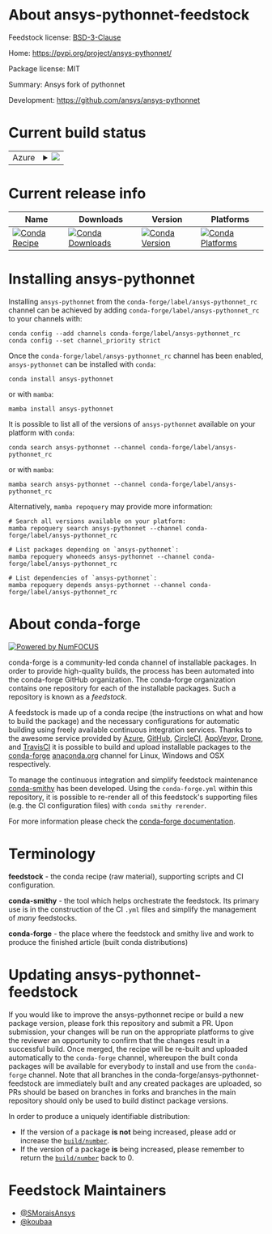 About ansys-pythonnet-feedstock
===============================

Feedstock license: [BSD-3-Clause](https://github.com/conda-forge/ansys-pythonnet-feedstock/blob/main/LICENSE.txt)

Home: https://pypi.org/project/ansys-pythonnet/

Package license: MIT

Summary: Ansys fork of pythonnet

Development: https://github.com/ansys/ansys-pythonnet

Current build status
====================


<table>
    
  <tr>
    <td>Azure</td>
    <td>
      <details>
        <summary>
          <a href="https://dev.azure.com/conda-forge/feedstock-builds/_build/latest?definitionId=23109&branchName=main">
            <img src="https://dev.azure.com/conda-forge/feedstock-builds/_apis/build/status/ansys-pythonnet-feedstock?branchName=main">
          </a>
        </summary>
        <table>
          <thead><tr><th>Variant</th><th>Status</th></tr></thead>
          <tbody><tr>
              <td>linux_64_python3.10.____cpython</td>
              <td>
                <a href="https://dev.azure.com/conda-forge/feedstock-builds/_build/latest?definitionId=23109&branchName=main">
                  <img src="https://dev.azure.com/conda-forge/feedstock-builds/_apis/build/status/ansys-pythonnet-feedstock?branchName=main&jobName=linux&configuration=linux%20linux_64_python3.10.____cpython" alt="variant">
                </a>
              </td>
            </tr><tr>
              <td>linux_64_python3.11.____cpython</td>
              <td>
                <a href="https://dev.azure.com/conda-forge/feedstock-builds/_build/latest?definitionId=23109&branchName=main">
                  <img src="https://dev.azure.com/conda-forge/feedstock-builds/_apis/build/status/ansys-pythonnet-feedstock?branchName=main&jobName=linux&configuration=linux%20linux_64_python3.11.____cpython" alt="variant">
                </a>
              </td>
            </tr><tr>
              <td>linux_64_python3.12.____cpython</td>
              <td>
                <a href="https://dev.azure.com/conda-forge/feedstock-builds/_build/latest?definitionId=23109&branchName=main">
                  <img src="https://dev.azure.com/conda-forge/feedstock-builds/_apis/build/status/ansys-pythonnet-feedstock?branchName=main&jobName=linux&configuration=linux%20linux_64_python3.12.____cpython" alt="variant">
                </a>
              </td>
            </tr><tr>
              <td>linux_64_python3.8.____cpython</td>
              <td>
                <a href="https://dev.azure.com/conda-forge/feedstock-builds/_build/latest?definitionId=23109&branchName=main">
                  <img src="https://dev.azure.com/conda-forge/feedstock-builds/_apis/build/status/ansys-pythonnet-feedstock?branchName=main&jobName=linux&configuration=linux%20linux_64_python3.8.____cpython" alt="variant">
                </a>
              </td>
            </tr><tr>
              <td>linux_64_python3.9.____cpython</td>
              <td>
                <a href="https://dev.azure.com/conda-forge/feedstock-builds/_build/latest?definitionId=23109&branchName=main">
                  <img src="https://dev.azure.com/conda-forge/feedstock-builds/_apis/build/status/ansys-pythonnet-feedstock?branchName=main&jobName=linux&configuration=linux%20linux_64_python3.9.____cpython" alt="variant">
                </a>
              </td>
            </tr><tr>
              <td>osx_64_python3.10.____cpython</td>
              <td>
                <a href="https://dev.azure.com/conda-forge/feedstock-builds/_build/latest?definitionId=23109&branchName=main">
                  <img src="https://dev.azure.com/conda-forge/feedstock-builds/_apis/build/status/ansys-pythonnet-feedstock?branchName=main&jobName=osx&configuration=osx%20osx_64_python3.10.____cpython" alt="variant">
                </a>
              </td>
            </tr><tr>
              <td>osx_64_python3.11.____cpython</td>
              <td>
                <a href="https://dev.azure.com/conda-forge/feedstock-builds/_build/latest?definitionId=23109&branchName=main">
                  <img src="https://dev.azure.com/conda-forge/feedstock-builds/_apis/build/status/ansys-pythonnet-feedstock?branchName=main&jobName=osx&configuration=osx%20osx_64_python3.11.____cpython" alt="variant">
                </a>
              </td>
            </tr><tr>
              <td>osx_64_python3.12.____cpython</td>
              <td>
                <a href="https://dev.azure.com/conda-forge/feedstock-builds/_build/latest?definitionId=23109&branchName=main">
                  <img src="https://dev.azure.com/conda-forge/feedstock-builds/_apis/build/status/ansys-pythonnet-feedstock?branchName=main&jobName=osx&configuration=osx%20osx_64_python3.12.____cpython" alt="variant">
                </a>
              </td>
            </tr><tr>
              <td>osx_64_python3.8.____cpython</td>
              <td>
                <a href="https://dev.azure.com/conda-forge/feedstock-builds/_build/latest?definitionId=23109&branchName=main">
                  <img src="https://dev.azure.com/conda-forge/feedstock-builds/_apis/build/status/ansys-pythonnet-feedstock?branchName=main&jobName=osx&configuration=osx%20osx_64_python3.8.____cpython" alt="variant">
                </a>
              </td>
            </tr><tr>
              <td>osx_64_python3.9.____cpython</td>
              <td>
                <a href="https://dev.azure.com/conda-forge/feedstock-builds/_build/latest?definitionId=23109&branchName=main">
                  <img src="https://dev.azure.com/conda-forge/feedstock-builds/_apis/build/status/ansys-pythonnet-feedstock?branchName=main&jobName=osx&configuration=osx%20osx_64_python3.9.____cpython" alt="variant">
                </a>
              </td>
            </tr><tr>
              <td>win_64_python3.10.____cpython</td>
              <td>
                <a href="https://dev.azure.com/conda-forge/feedstock-builds/_build/latest?definitionId=23109&branchName=main">
                  <img src="https://dev.azure.com/conda-forge/feedstock-builds/_apis/build/status/ansys-pythonnet-feedstock?branchName=main&jobName=win&configuration=win%20win_64_python3.10.____cpython" alt="variant">
                </a>
              </td>
            </tr><tr>
              <td>win_64_python3.11.____cpython</td>
              <td>
                <a href="https://dev.azure.com/conda-forge/feedstock-builds/_build/latest?definitionId=23109&branchName=main">
                  <img src="https://dev.azure.com/conda-forge/feedstock-builds/_apis/build/status/ansys-pythonnet-feedstock?branchName=main&jobName=win&configuration=win%20win_64_python3.11.____cpython" alt="variant">
                </a>
              </td>
            </tr><tr>
              <td>win_64_python3.12.____cpython</td>
              <td>
                <a href="https://dev.azure.com/conda-forge/feedstock-builds/_build/latest?definitionId=23109&branchName=main">
                  <img src="https://dev.azure.com/conda-forge/feedstock-builds/_apis/build/status/ansys-pythonnet-feedstock?branchName=main&jobName=win&configuration=win%20win_64_python3.12.____cpython" alt="variant">
                </a>
              </td>
            </tr><tr>
              <td>win_64_python3.8.____cpython</td>
              <td>
                <a href="https://dev.azure.com/conda-forge/feedstock-builds/_build/latest?definitionId=23109&branchName=main">
                  <img src="https://dev.azure.com/conda-forge/feedstock-builds/_apis/build/status/ansys-pythonnet-feedstock?branchName=main&jobName=win&configuration=win%20win_64_python3.8.____cpython" alt="variant">
                </a>
              </td>
            </tr><tr>
              <td>win_64_python3.9.____cpython</td>
              <td>
                <a href="https://dev.azure.com/conda-forge/feedstock-builds/_build/latest?definitionId=23109&branchName=main">
                  <img src="https://dev.azure.com/conda-forge/feedstock-builds/_apis/build/status/ansys-pythonnet-feedstock?branchName=main&jobName=win&configuration=win%20win_64_python3.9.____cpython" alt="variant">
                </a>
              </td>
            </tr>
          </tbody>
        </table>
      </details>
    </td>
  </tr>
</table>

Current release info
====================

| Name | Downloads | Version | Platforms |
| --- | --- | --- | --- |
| [![Conda Recipe](https://img.shields.io/badge/recipe-ansys--pythonnet-green.svg)](https://anaconda.org/conda-forge/ansys-pythonnet) | [![Conda Downloads](https://img.shields.io/conda/dn/conda-forge/ansys-pythonnet.svg)](https://anaconda.org/conda-forge/ansys-pythonnet) | [![Conda Version](https://img.shields.io/conda/vn/conda-forge/ansys-pythonnet.svg)](https://anaconda.org/conda-forge/ansys-pythonnet) | [![Conda Platforms](https://img.shields.io/conda/pn/conda-forge/ansys-pythonnet.svg)](https://anaconda.org/conda-forge/ansys-pythonnet) |

Installing ansys-pythonnet
==========================

Installing `ansys-pythonnet` from the `conda-forge/label/ansys-pythonnet_rc` channel can be achieved by adding `conda-forge/label/ansys-pythonnet_rc` to your channels with:

```
conda config --add channels conda-forge/label/ansys-pythonnet_rc
conda config --set channel_priority strict
```

Once the `conda-forge/label/ansys-pythonnet_rc` channel has been enabled, `ansys-pythonnet` can be installed with `conda`:

```
conda install ansys-pythonnet
```

or with `mamba`:

```
mamba install ansys-pythonnet
```

It is possible to list all of the versions of `ansys-pythonnet` available on your platform with `conda`:

```
conda search ansys-pythonnet --channel conda-forge/label/ansys-pythonnet_rc
```

or with `mamba`:

```
mamba search ansys-pythonnet --channel conda-forge/label/ansys-pythonnet_rc
```

Alternatively, `mamba repoquery` may provide more information:

```
# Search all versions available on your platform:
mamba repoquery search ansys-pythonnet --channel conda-forge/label/ansys-pythonnet_rc

# List packages depending on `ansys-pythonnet`:
mamba repoquery whoneeds ansys-pythonnet --channel conda-forge/label/ansys-pythonnet_rc

# List dependencies of `ansys-pythonnet`:
mamba repoquery depends ansys-pythonnet --channel conda-forge/label/ansys-pythonnet_rc
```


About conda-forge
=================

[![Powered by
NumFOCUS](https://img.shields.io/badge/powered%20by-NumFOCUS-orange.svg?style=flat&colorA=E1523D&colorB=007D8A)](https://numfocus.org)

conda-forge is a community-led conda channel of installable packages.
In order to provide high-quality builds, the process has been automated into the
conda-forge GitHub organization. The conda-forge organization contains one repository
for each of the installable packages. Such a repository is known as a *feedstock*.

A feedstock is made up of a conda recipe (the instructions on what and how to build
the package) and the necessary configurations for automatic building using freely
available continuous integration services. Thanks to the awesome service provided by
[Azure](https://azure.microsoft.com/en-us/services/devops/), [GitHub](https://github.com/),
[CircleCI](https://circleci.com/), [AppVeyor](https://www.appveyor.com/),
[Drone](https://cloud.drone.io/welcome), and [TravisCI](https://travis-ci.com/)
it is possible to build and upload installable packages to the
[conda-forge](https://anaconda.org/conda-forge) [anaconda.org](https://anaconda.org/)
channel for Linux, Windows and OSX respectively.

To manage the continuous integration and simplify feedstock maintenance
[conda-smithy](https://github.com/conda-forge/conda-smithy) has been developed.
Using the ``conda-forge.yml`` within this repository, it is possible to re-render all of
this feedstock's supporting files (e.g. the CI configuration files) with ``conda smithy rerender``.

For more information please check the [conda-forge documentation](https://conda-forge.org/docs/).

Terminology
===========

**feedstock** - the conda recipe (raw material), supporting scripts and CI configuration.

**conda-smithy** - the tool which helps orchestrate the feedstock.
                   Its primary use is in the construction of the CI ``.yml`` files
                   and simplify the management of *many* feedstocks.

**conda-forge** - the place where the feedstock and smithy live and work to
                  produce the finished article (built conda distributions)


Updating ansys-pythonnet-feedstock
==================================

If you would like to improve the ansys-pythonnet recipe or build a new
package version, please fork this repository and submit a PR. Upon submission,
your changes will be run on the appropriate platforms to give the reviewer an
opportunity to confirm that the changes result in a successful build. Once
merged, the recipe will be re-built and uploaded automatically to the
`conda-forge` channel, whereupon the built conda packages will be available for
everybody to install and use from the `conda-forge` channel.
Note that all branches in the conda-forge/ansys-pythonnet-feedstock are
immediately built and any created packages are uploaded, so PRs should be based
on branches in forks and branches in the main repository should only be used to
build distinct package versions.

In order to produce a uniquely identifiable distribution:
 * If the version of a package **is not** being increased, please add or increase
   the [``build/number``](https://docs.conda.io/projects/conda-build/en/latest/resources/define-metadata.html#build-number-and-string).
 * If the version of a package **is** being increased, please remember to return
   the [``build/number``](https://docs.conda.io/projects/conda-build/en/latest/resources/define-metadata.html#build-number-and-string)
   back to 0.

Feedstock Maintainers
=====================

* [@SMoraisAnsys](https://github.com/SMoraisAnsys/)
* [@koubaa](https://github.com/koubaa/)

